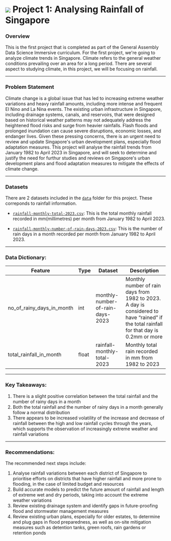 # ![](https://ga-dash.s3.amazonaws.com/production/assets/logo-9f88ae6c9c3871690e33280fcf557f33.png) Project 1: Analysing Rainfall of Singapore

### Overview

This is the first project that is completed as part of the General Assembly Data Science Immersive curriculum. For the first project, we're going to analyze climate trends in Singapore. Climate refers to the general weather conditions prevailing over an area for a long period. There are several aspect to studying climate, in this project, we will be focusing on rainfall.


---

### Problem Statement

Climate change is a global issue that has led to increasing extreme weather variations and heavy rainfall amounts, including more intense and frequent El Nino and La Nina events. The existing urban infrastructure in Singapore, including drainage systems, canals, and reservoirs, that were designed based on historical weather patterns may not adequately address the heightened flood risks and surge from heavier rainfalls. Flash floods and prolonged inundation can cause severe disruptions, economic losses, and endanger lives. Given these pressing concerns, there is an urgent need to review and update Singapore's urban development plans, especially flood adaptation measures.
This project will analyse the rainfall trends from January 1982 to April 2023 in Singapore, and will seek to determine and justify the need for furthur studies and reviews on Singapore's urban development plans and flood adaptation measures to mitigate the effects of climate change.

---

### Datasets

There are 2 datasets included in the [`data`](./data/) folder for this project. These correponds to rainfall information. 

* [`rainfall-monthly-total-2023.csv`](./data/rainfall-monthly-total-2023.csv): This is the total monthly rainfall recorded in mm(millimetres) per month from January 1982 to April 2023.

* [`rainfall-monthly-number-of-rain-days-2023.csv`](./data/rainfall-monthly-number-of-rain-days-2023.csv): This is the number of rain days in a month recorded per month from January 1982 to April 2023.


---

### Data Dictionary:

|Feature|Type|Dataset|Description|
|---|---|---|---|
|no_of_rainy_days_in_month|int|monthly-number-of-rain-days-2023|Monthly number of rain days from 1982 to 2023. A day is considered to have “rained” if the total rainfall for that day is 0.2mm or more|
|total_rainfall_in_month|float|rainfall-monthly-total-2023|Monthly total rain recorded in mm from 1982 to 2023|


---

### Key Takeaways:

1. There is a slight positive correlation between the total rainfall and the number of rainy days in a month
2. Both the total rainfall and the number of rainy days in a month generally follow a normal distribution
3. There appears to be increased volatility of the increase and decrease of rainfall between the high and low rainfall cycles through the years, which supports the observation of increasingly extreme weather and rainfall variations


---

### Recommendations:

The recommended next steps include:

1. Analyse rainfall variations between each district of Singapore to prioritise efforts on districts that have higher rainfall and more prone to flooding, in the case of limited budget and resources
2. Build accurate models to predict the future amount of rainfall and length of extreme wet and dry periods, taking into account the extreme weather variations
3. Review existing drainage system and identify gaps in future-proofing flood and stormwater management measures
4. Review existing urban plans, especially for older estates, to determine and plug gaps in flood preparedness, as well as on-site mitigation measures such as detention tanks, green roofs, rain gardens or retention ponds
